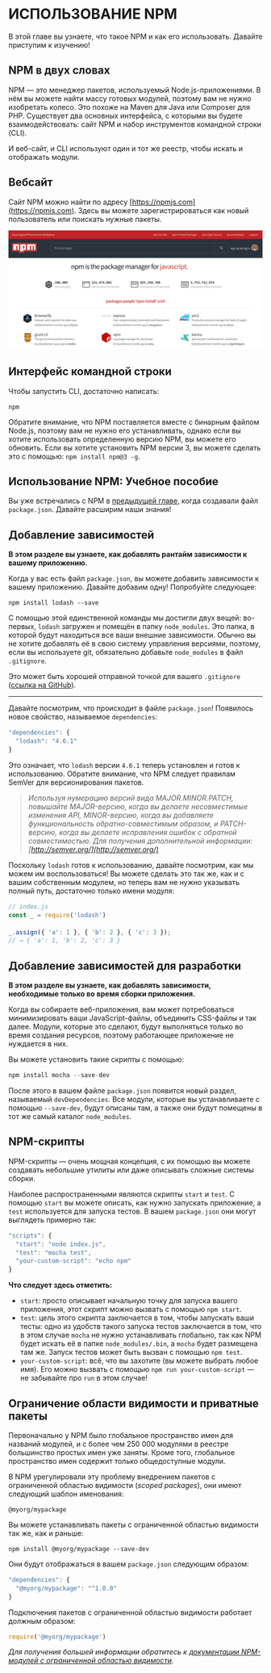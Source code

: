 # ИСПОЛЬЗОВАНИЕ NPM


В этой главе вы узнаете, что такое NPM и как его использовать. Давайте приступим к изучению!

## NPM в двух словах

NPM — это менеджер пакетов, используемый Node.js-приложениями. В нём вы можете найти массу готовых модулей, поэтому вам не нужно изобретать колесо. Это похоже на Maven для Java или Composer для PHP. Существует два основных интерфейса, с которыми вы будете взаимодействовать: сайт NPM и набор инструментов командной строки (CLI).

И веб-сайт, и CLI используют один и тот же реестр, чтобы искать и отображать модули.

## Вебсайт

Сайт NPM можно найти по адресу [https://npmjs.com](https://npmjs.com). Здесь вы можете зарегистрироваться как новый пользователь или поискать нужные пакеты.

![](NodeHeroEbook-TheComplete-008.png)

## Интерфейс командной строки

Чтобы запустить CLI, достаточно написать:

```
npm
```

Обратите внимание, что NPM поставляется вместе с бинарным файлом Node.js, поэтому вам не нужно его устанавливать, однако если вы хотите использовать определенную версию NPM, вы можете его обновить. Если вы хотите установить NPM версии 3, вы можете сделать это с помощью: `npm install npm@3 -g`.

## Использование NPM: Учебное пособие

Вы уже встречались с NPM в [предыдущей главе](https://medium.com/devschacht/node-hero-chapter-1-239f7afeb1d1), когда создавали файл `package.json`. Давайте расширим наши знания!

## Добавление зависимостей

**В этом разделе вы узнаете, как добавлять рантайм зависимости к вашему приложению.**

Когда у вас есть файл `package.json`, вы можете добавить зависимости к вашему приложению. Давайте добавим одну! Попробуйте следующее:

```
npm install lodash --save
```

С помощью этой единственной команды мы достигли двух вещей: во-первых, `lodash` загружен и помещён в папку `node_modules`. Это папка, в которой будут находиться все ваши внешние зависимости. Обычно вы не хотите добавлять её в свою систему управления версиями, поэтому, если вы используете git, обязательно добавьте `node_modules` в файл `.gitignore`.

Это может быть хорошей отправной точкой для вашего `.gitignore` ([ссылка на GitHub](https://gist.github.com/gergelyke/21358ac48ed6b29d6d05#file-gitignore)).

---

Давайте посмотрим, что происходит в файле `package.json`! Появилось новое свойство, называемое `dependencies`:

```javascript
"dependencies": {
  "lodash": "4.6.1"
}
```

Это означает, что `lodash` версии `4.6.1` теперь установлен и готов к использованию. Обратите внимание, что NPM следует правилам SemVer для версионирования пакетов.

>*Используя нумерацию версий вида MAJOR.MINOR.PATCH, повышайте MAJOR-версию, когда вы делаете несовместимые изменения API, MINOR-версию, когда вы добавляете функциональность обратно-совместимым образом, и PATCH-версию, когда вы делаете исправления ошибок с обратной совместимостью. Для получения дополнительной информации: [http://semver.org/](http://semver.org/)*

Поскольку `lodash` готов к использованию, давайте посмотрим, как мы можем им воспользоваться! Вы можете сделать это так же, как и с вашим собственным модулем, но теперь вам не нужно указывать полный путь, достаточно только имени модуля:

```javascript
// index.js
const _ = require('lodash')

_.assign({ 'a': 1 }, { 'b': 2 }, { 'c': 3 });
// → { 'a': 1, 'b': 2, 'c': 3 }
```

## Добавление зависимостей для разработки

**В этом разделе вы узнаете, как добавлять зависимости, необходимые только во время сборки приложения.**

Когда вы собираете веб-приложения, вам может потребоваться минимизировать ваши JavaScript-файлы, объединить CSS-файлы и так далее. Модули, которые это сделают, будут выполняться только во время создания ресурсов, поэтому работающее приложение не нуждается в них.

Вы можете установить такие скрипты с помощью:

```javascript
npm install mocha --save-dev
```

После этого в вашем файле `package.json` появится новый раздел, называемый `devDependencies`. Все модули, которые вы устанавливаете с помощью `--save-dev`, будут описаны там, а также они будут помещены в тот же самый каталог `node_modules`.

## NPM-скрипты

NPM-скрипты — очень мощная концепция, с их помощью вы можете создавать небольшие утилиты или даже описывать сложные системы сборки.

Наиболее распространенными являются скрипты `start` и `test`. С помощью `start` вы можете описать, как нужно запускать приложение, а `test` используется для запуска тестов. В вашем `package.json` они могут выглядеть примерно так:

```javascript
"scripts": {
  "start": "node index.js",
  "test": "mocha test",
  "your-custom-script": "echo npm"
}
```

**Что следует здесь отметить:**
* `start`: просто описывает начальную точку для запуска вашего приложения, этот скрипт можно вызвать с помощью `npm start`.
* `test`: цель этого скрипта заключается в том, чтобы запускать ваши тесты: одно из удобств такого запуска тестов  заключается в том, что в этом случае `mocha` не нужно устанавливать глобально, так как NPM будет искать её в папке  `node_modules/.bin`, а `mocha` будет размещена там же. Запуск тестов может быть вызван с помощью `npm test`.
* `your-custom-script`: всё, что вы захотите (вы можете выбрать любое имя). Его можно вызвать с помощью `npm run your-custom-script` — не забывайте про `run` в этом случае!

## Ограничение области видимости и приватные пакеты

Первоначально у NPM было глобальное пространство имен для названий модулей, и с более чем 250 000 модулями в реестре большинство простых имен уже заняты. Кроме того, глобальное пространство имен содержит только общедоступные модули.

В NPM урегулировали эту проблему внедрением пакетов с ограниченной областью видимости (*scoped packages*), они имеют следующий шаблон именования:

```
@myorg/mypackage
```

Вы можете устанавливать пакеты с ограниченной областью видимости так же, как и раньше:

```
npm install @myorg/mypackage --save-dev
```

Они будут отображаться в вашем `package.json` следующим образом:

```javascript
"dependencies": {
  "@myorg/mypackage": "^1.0.0"
}
```

Подключения пакетов с ограниченной областью видимости работает должным образом:

```javascript
require('@myorg/mypackage')
```

*Для получения большей информации обратитесь к [документации NPM-модулей с ограниченной областью видимости](https://docs.npmjs.com/misc/scope).*
